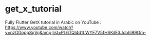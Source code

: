 # get_x_tutorial
Fully Flutter GetX tutorial in Arabic on YouTube : https://www.youtube.com/watch?v=nzODopp8qVg&amp;list=PL6TQl4d1LWYE7V5fHSKilE3JcbhIB9Gm-
